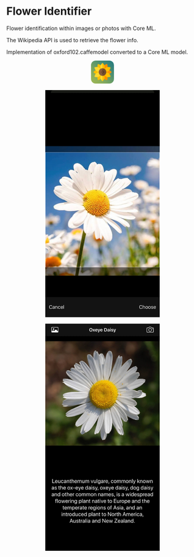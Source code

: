# Flower Identifier
Flower identification within images or photos with Core ML.

The Wikipedia API is used to retrieve the flower info.

Implementation of oxford102.caffemodel converted to a Core ML model.

<p align="center">
  <img width="60" height="auto" style="border-radius: 20%;" src="Flower%20Identifier/Assets.xcassets/AppIcon.appiconset/1024.png">
</p>

<p align="center">
  <img width="300" height="auto" src="screenShot1.jpg">
</p>

<p align="center">
  <img width="300" height="auto" src="screenShot2.jpg">
</p>
